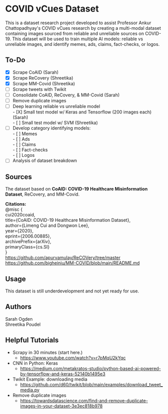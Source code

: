 # COVID vCues Dataset

This is a dataset research project developed to assist Professor Ankur Chattopadhyay's COVID vCues research by creating a multi-modal dataset containing images sourced from reliable and unreliable sources on COVID-19. This dataset will be used to train multiple AI models: reliable vs unreliable images, and identify memes, ads, claims, fact-checks, or logos.

## To-Do
- [X] Scrape CoAID (Sarah)
- [X] Scrape ReCovery (Shreetika)  
- [X] Scrape MM-Covid (Shreetika)
- [ ] Scrape tweets with Twikit  
- [ ] Consolidate CoAID, ReCovery, & MM-Covid (Sarah)
- [ ] Remove duplicate images
- [ ] Deep learning reliable vs unreliable model  
      - [X] Small test model w/ Keras and Tensorflow (200 images each) (Sarah)  
      - [ ] Small test model w/ SVM (Shreetika)       
- [ ] Develop category identifying models:  
      - [ ] Memes  
      - [ ] Ads  
      - [ ] Claims  
      - [ ] Fact-checks  
      - [ ] Logos  
- [ ] Analysis of dataset breakdown

## Sources

The dataset based on **CoAID: COVID-19 Healthcare Misinformation Dataset**, ReCovery, and MM-Covid.

**Citations:**  
@misc {  
  cui2020coaid,  
  title={CoAID: COVID-19 Healthcare Misinformation Dataset},  
  author={Limeng Cui and Dongwon Lee},  
  year={2020},  
  eprint={2006.00885},  
  archivePrefix={arXiv},  
  primaryClass={cs.SI}  
}  
https://github.com/apurvamulay/ReCOVery/tree/master  
https://github.com/bigheiniu/MM-COVID/blob/main/README.md  

## Usage

This dataset is still underdevelopment and not yet ready for use.

## Authors
Sarah Ogden  
Shreetika Poudel  

## Helpful Tutorials
- Scrapy in 30 minutes (start here.)
  - https://www.youtube.com/watch?v=r7pMqU2kYqc
- CNN in Python: Keras  
  - https://medium.com/metakratos-studio/python-based-ai-powered-by-tensorflow-and-keras-52140b1495e3  
- Twikit Example: downloading media  
  - https://github.com/d60/twikit/blob/main/examples/download_tweet_media.py  
- Remove duplicate images
  - https://towardsdatascience.com/find-and-remove-duplicate-images-in-your-dataset-3e3ec818b978   
